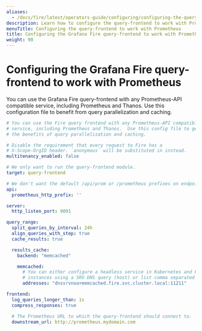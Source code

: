 ```yaml
---
aliases:
  - /docs/fire/latest/operators-guide/configuring/configuring-the-query-frontend-work-with-prometheus/
description: Learn how to configure the query-frontend to work with Prometheus.
menuTitle: Configuring the query-frontend to work with Prometheus
title: Configuring the Grafana Fire query-frontend to work with Prometheus
weight: 90
---
```


# Configuring the Grafana Fire query-frontend to work with Prometheus

You can use the Grafana Fire query-frontend with any Prometheus-API compatible
service, including Prometheus and Thanos. Use this configuration file to
benefit from query parallelization and caching.

<!-- prettier-ignore-start -->
[embedmd]:# (../../../configurations/prometheus-frontend.yml)
```yml
# You can use the Fire query frontend with any Prometheus-API compatible
# service, including Prometheus and Thanos.  Use this config file to get
# the benefits of query parallelisation and caching.

# Disable the requirement that every request to Fire has a
# X-Scope-OrgID header. `anonymous` will be substituted in instead.
multitenancy_enabled: false

# We only want to run the query-frontend module.
target: query-frontend

# We don't want the default /api/prom or /prometheus prefixes on endpoints.
api:
  prometheus_http_prefix: ''

server:
  http_listen_port: 9091

query_range:
  split_queries_by_interval: 24h
  align_queries_with_step: true
  cache_results: true

  results_cache:
    backend: "memcached"

    memcached:
      # You can either configure a headless service in Kubernetes and Fire will discover the individual
      # instances using a SRV DNS query (host) or list comma separated memcached addresses.
      addresses: "dnssrvnoa+memcached.fire.svc.cluster.local:11211"

frontend:
  log_queries_longer_than: 1s
  compress_responses: true

  # The Prometheus URL to which the query-frontend should connect to.
  downstream_url: http://prometheus.mydomain.com
```
<!-- prettier-ignore-end -->
